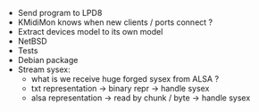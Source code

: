 - Send program to LPD8
- KMidiMon knows when new clients / ports connect ?
- Extract devices model to its own model
- NetBSD
- Tests
- Debian package
- Stream sysex:
  - what is we receive huge forged sysex from ALSA ?
  - txt representation -> binary repr -> handle sysex
  - alsa representation -> read by chunk / byte -> handle sysex

